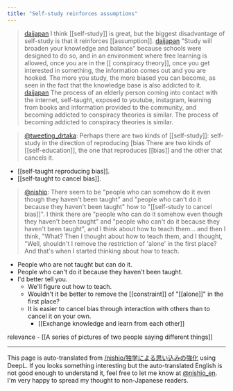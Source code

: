 ```yaml
---
title: "Self-study reinforces assumptions"
---
```


> [daijapan](https://twitter.com/daijapan/status/1652799126931898368) I think [[self-study]] is great, but the biggest disadvantage of self-study is that it reinforces [[assumption]].
> [daijapan](https://twitter.com/daijapan/status/1652799924713697281) "Study will broaden your knowledge and balance" because schools were designed to do so, and in an environment where free learning is allowed, once you are in the [[ conspiracy theory]], once you get interested in something, the information comes out and you are hooked. The more you study, the more biased you can become, as seen in the fact that the knowledge base is also addicted to it.
> [daijapan](https://twitter.com/daijapan/status/1652801084031913984) The process of an elderly person coming into contact with the internet, self-taught, exposed to youtube, instagram, learning from books and information provided to the community, and becoming addicted to conspiracy theories is similar. The process of becoming addicted to conspiracy theories is similar.

> [@tweeting_drtaka](https://twitter.com/tweeting_drtaka/status/1652859991446134784?s=20): Perhaps there are two kinds of [[self-study]]: self-study in the direction of reproducing [bias There are two kinds of [[self-education]], the one that reproduces [[bias]] and the other that cancels it.
- [[self-taught reproducing bias]].
- [[self-taught to cancel bias]].

> [@nishio](https://twitter.com/nishio/status/1652863726138322944?s=20): There seem to be "people who can somehow do it even though they haven't been taught" and "people who can't do it because they haven't been taught" how to "[[self-study to cancel bias]]". I think there are "people who can do it somehow even though they haven't been taught" and "people who can't do it because they haven't been taught", and I think about how to teach them... and then I think, "What? Then I thought about how to teach them, and I thought, "Well, shouldn't I remove the restriction of 'alone' in the first place? And that's when I started thinking about how to teach.
- People who are not taught but can do it.
- People who can't do it because they haven't been taught.
- I'd better tell you.
    - We'll figure out how to teach.
    - Wouldn't it be better to remove the [[constraint]] of "[[alone]]" in the first place?
    - It is easier to cancel bias through interaction with others than to cancel it on your own.
        - [[Exchange knowledge and learn from each other]]

relevance
    - [[A series of pictures of two people saying different things]]

---
This page is auto-translated from [/nishio/独学による思い込みの強化](https://scrapbox.io/nishio/独学による思い込みの強化) using DeepL. If you looks something interesting but the auto-translated English is not good enough to understand it, feel free to let me know at [@nishio_en](https://twitter.com/nishio_en). I'm very happy to spread my thought to non-Japanese readers.
